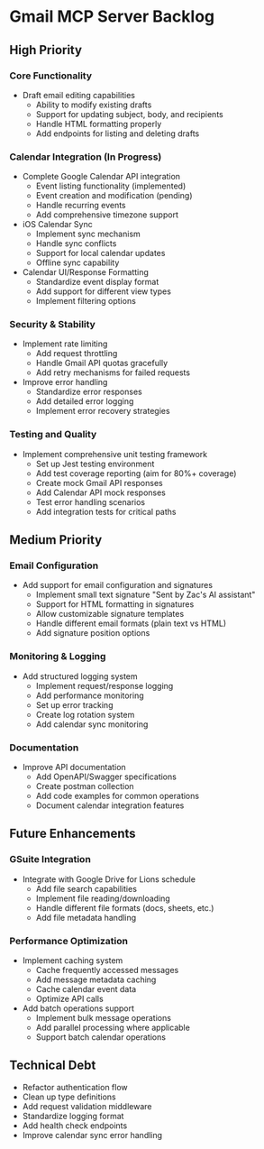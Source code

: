 # Gmail MCP Server Backlog

## High Priority

### Core Functionality
- Draft email editing capabilities
  - Ability to modify existing drafts
  - Support for updating subject, body, and recipients
  - Handle HTML formatting properly
  - Add endpoints for listing and deleting drafts

### Calendar Integration (In Progress)
- Complete Google Calendar API integration
  - Event listing functionality (implemented)
  - Event creation and modification (pending)
  - Handle recurring events
  - Add comprehensive timezone support
- iOS Calendar Sync
  - Implement sync mechanism
  - Handle sync conflicts
  - Support for local calendar updates
  - Offline sync capability
- Calendar UI/Response Formatting
  - Standardize event display format
  - Add support for different view types
  - Implement filtering options

### Security & Stability
- Implement rate limiting
  - Add request throttling
  - Handle Gmail API quotas gracefully
  - Add retry mechanisms for failed requests
- Improve error handling
  - Standardize error responses
  - Add detailed error logging
  - Implement error recovery strategies

### Testing and Quality
- Implement comprehensive unit testing framework
  - Set up Jest testing environment
  - Add test coverage reporting (aim for 80%+ coverage)
  - Create mock Gmail API responses
  - Add Calendar API mock responses
  - Test error handling scenarios
  - Add integration tests for critical paths

## Medium Priority

### Email Configuration
- Add support for email configuration and signatures
  - Implement small text signature "Sent by Zac's AI assistant"
  - Support for HTML formatting in signatures
  - Allow customizable signature templates
  - Handle different email formats (plain text vs HTML)
  - Add signature position options

### Monitoring & Logging
- Add structured logging system
  - Implement request/response logging
  - Add performance monitoring
  - Set up error tracking
  - Create log rotation system
  - Add calendar sync monitoring

### Documentation
- Improve API documentation
  - Add OpenAPI/Swagger specifications
  - Create postman collection
  - Add code examples for common operations
  - Document calendar integration features

## Future Enhancements

### GSuite Integration
- Integrate with Google Drive for Lions schedule
  - Add file search capabilities
  - Implement file reading/downloading
  - Handle different file formats (docs, sheets, etc.)
  - Add file metadata handling

### Performance Optimization
- Implement caching system
  - Cache frequently accessed messages
  - Add message metadata caching
  - Cache calendar event data
  - Optimize API calls
- Add batch operations support
  - Implement bulk message operations
  - Add parallel processing where applicable
  - Support batch calendar operations

## Technical Debt
- Refactor authentication flow
- Clean up type definitions
- Add request validation middleware
- Standardize logging format
- Add health check endpoints
- Improve calendar sync error handling